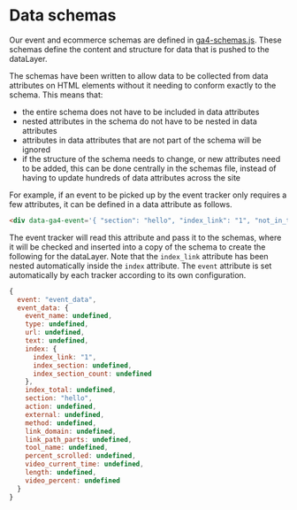 # Data schemas

Our event and ecommerce schemas are defined in [ga4-schemas.js](https://github.com/alphagov/govuk_publishing_components/blob/main/app/assets/javascripts/govuk_publishing_components/analytics-ga4/ga4-schemas.js). These schemas define the content and structure for data that is pushed to the dataLayer.

The schemas have been written to allow data to be collected from data attributes on HTML elements without it needing to conform exactly to the schema. This means that:

- the entire schema does not have to be included in data attributes
- nested attributes in the schema do not have to be nested in data attributes
- attributes in data attributes that are not part of the schema will be ignored
- if the structure of the schema needs to change, or new attributes need to be added, this can be done centrally in the schemas file, instead of having to update hundreds of data attributes across the site

For example, if an event to be picked up by the event tracker only requires a few attributes, it can be defined in a data attribute as follows.

```HTML
<div data-ga4-event='{ "section": "hello", "index_link": "1", "not_in_the_schema": "4" }'></div>
```

The event tracker will read this attribute and pass it to the schemas, where it will be checked and inserted into a copy of the schema to create the following for the dataLayer. Note that the `index_link` attribute has been nested automatically inside the `index` attribute. The `event` attribute is set automatically by each tracker according to its own configuration.

```JavaScript
{
  event: "event_data",
  event_data: {
    event_name: undefined,
    type: undefined,
    url: undefined,
    text: undefined,
    index: {
      index_link: "1",
      index_section: undefined,
      index_section_count: undefined
    },
    index_total: undefined,
    section: "hello",
    action: undefined,
    external: undefined,
    method: undefined,
    link_domain: undefined,
    link_path_parts: undefined,
    tool_name: undefined,
    percent_scrolled: undefined,
    video_current_time: undefined,
    length: undefined,
    video_percent: undefined
  }
}
```
